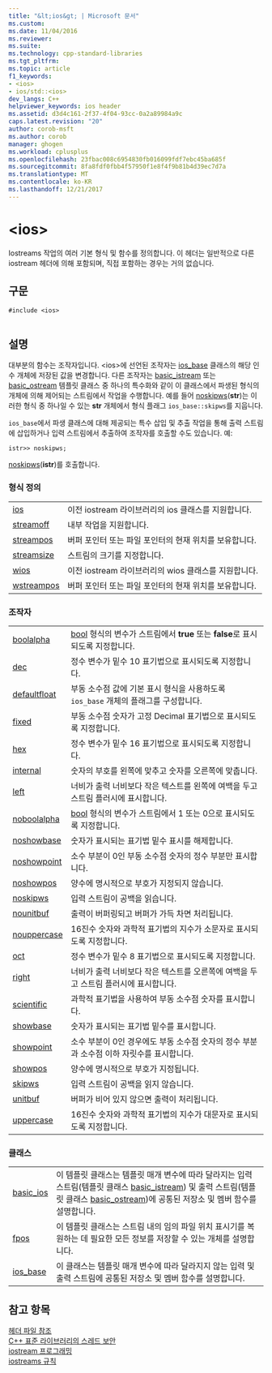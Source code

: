 ```yaml
---
title: "&lt;ios&gt; | Microsoft 문서"
ms.custom: 
ms.date: 11/04/2016
ms.reviewer: 
ms.suite: 
ms.technology: cpp-standard-libraries
ms.tgt_pltfrm: 
ms.topic: article
f1_keywords:
- <ios>
- ios/std::<ios>
dev_langs: C++
helpviewer_keywords: ios header
ms.assetid: d3d4c161-2f37-4f04-93cc-0a2a89984a9c
caps.latest.revision: "20"
author: corob-msft
ms.author: corob
manager: ghogen
ms.workload: cplusplus
ms.openlocfilehash: 23fbac008c6954830fb016099fdf7ebc45ba685f
ms.sourcegitcommit: 8fa8fdf0fbb4f57950f1e8f4f9b81b4d39ec7d7a
ms.translationtype: MT
ms.contentlocale: ko-KR
ms.lasthandoff: 12/21/2017
---
```

# <a name="ltiosgt"></a>&lt;ios&gt;
Iostreams 작업의 여러 기본 형식 및 함수를 정의합니다. 이 헤더는 일반적으로 다른 iostream 헤더에 의해 포함되며, 직접 포함하는 경우는 거의 없습니다.  
  
## <a name="syntax"></a>구문  
  
```  
#include <ios>  
  
```  
  
## <a name="remarks"></a>설명  
 대부분의 함수는 조작자입니다. \<ios>에 선언된 조작자는 [ios_base](../standard-library/ios-base-class.md) 클래스의 해당 인수 개체에 저장된 값을 변경합니다. 다른 조작자는 [basic_istream](../standard-library/basic-istream-class.md) 또는 [basic_ostream](../standard-library/basic-ostream-class.md) 템플릿 클래스 중 하나의 특수화와 같이 이 클래스에서 파생된 형식의 개체에 의해 제어되는 스트림에서 작업을 수행합니다. 예를 들어 [noskipws](../standard-library/ios-functions.md#noskipws)(**str**)는 이러한 형식 중 하나일 수 있는 **str** 개체에서 형식 플래그 `ios_base::skipws`를 지웁니다.  
  
 `ios_base`에서 파생 클래스에 대해 제공되는 특수 삽입 및 추출 작업을 통해 출력 스트림에 삽입하거나 입력 스트림에서 추출하여 조작자를 호출할 수도 있습니다. 예:  
  
```
istr>> noskipws;
```  
  
 [noskipws](../standard-library/ios-functions.md#noskipws)(**istr**)를 호출합니다.  
  
### <a name="typedefs"></a>형식 정의  
  
|||  
|-|-|  
|[ios](../standard-library/ios-typedefs.md#ios)|이전 iostream 라이브러리의 ios 클래스를 지원합니다.|  
|[streamoff](../standard-library/ios-typedefs.md#streamoff)|내부 작업을 지원합니다.|  
|[streampos](../standard-library/ios-typedefs.md#streampos)|버퍼 포인터 또는 파일 포인터의 현재 위치를 보유합니다.|  
|[streamsize](../standard-library/ios-typedefs.md#streamsize)|스트림의 크기를 지정합니다.|  
|[wios](../standard-library/ios-typedefs.md#wios)|이전 iostream 라이브러리의 wios 클래스를 지원합니다.|  
|[wstreampos](../standard-library/ios-typedefs.md#wstreampos)|버퍼 포인터 또는 파일 포인터의 현재 위치를 보유합니다.|  
  
### <a name="manipulators"></a>조작자  
  
|||  
|-|-|  
|[boolalpha](../standard-library/ios-functions.md#boolalpha)|[bool](../cpp/bool-cpp.md) 형식의 변수가 스트림에서 **true** 또는 **false**로 표시되도록 지정합니다.|  
|[dec](../standard-library/ios-functions.md#dec)|정수 변수가 밑수 10 표기법으로 표시되도록 지정합니다.|  
|[defaultfloat](../standard-library/ios-functions.md#ios_defaultfloat)|부동 소수점 값에 기본 표시 형식을 사용하도록 `ios_base` 개체의 플래그를 구성합니다.|  
|[fixed](../standard-library/ios-functions.md#fixed)|부동 소수점 숫자가 고정 Decimal 표기법으로 표시되도록 지정합니다.|  
|[hex](../standard-library/ios-functions.md#hex)|정수 변수가 밑수 16 표기법으로 표시되도록 지정합니다.|  
|[internal](../standard-library/ios-functions.md#internal)|숫자의 부호를 왼쪽에 맞추고 숫자를 오른쪽에 맞춥니다.|  
|[left](../standard-library/ios-functions.md#left)|너비가 출력 너비보다 작은 텍스트를 왼쪽에 여백을 두고 스트림 플러시에 표시합니다.|  
|[noboolalpha](../standard-library/ios-functions.md#noboolalpha)|[bool](../cpp/bool-cpp.md) 형식의 변수가 스트림에서 1 또는 0으로 표시되도록 지정합니다.|  
|[noshowbase](../standard-library/ios-functions.md#noshowbase)|숫자가 표시되는 표기법 밑수 표시를 해제합니다.|  
|[noshowpoint](../standard-library/ios-functions.md#noshowpoint)|소수 부분이 0인 부동 소수점 숫자의 정수 부분만 표시합니다.|  
|[noshowpos](../standard-library/ios-functions.md#noshowpos)|양수에 명시적으로 부호가 지정되지 않습니다.|  
|[noskipws](../standard-library/ios-functions.md#noskipws)|입력 스트림이 공백을 읽습니다.|  
|[nounitbuf](../standard-library/ios-functions.md#nounitbuf)|출력이 버퍼링되고 버퍼가 가득 차면 처리됩니다.|  
|[nouppercase](../standard-library/ios-functions.md#nouppercase)|16진수 숫자와 과학적 표기법의 지수가 소문자로 표시되도록 지정합니다.|  
|[oct](../standard-library/ios-functions.md#oct)|정수 변수가 밑수 8 표기법으로 표시되도록 지정합니다.|  
|[right](../standard-library/ios-functions.md#right)|너비가 출력 너비보다 작은 텍스트를 오른쪽에 여백을 두고 스트림 플러시에 표시합니다.|  
|[scientific](../standard-library/ios-functions.md#scientific)|과학적 표기법을 사용하여 부동 소수점 숫자를 표시합니다.|  
|[showbase](../standard-library/ios-functions.md#showbase)|숫자가 표시되는 표기법 밑수를 표시합니다.|  
|[showpoint](../standard-library/ios-functions.md#showpoint)|소수 부분이 0인 경우에도 부동 소수점 숫자의 정수 부분과 소수점 이하 자릿수를 표시합니다.|  
|[showpos](../standard-library/ios-functions.md#showpos)|양수에 명시적으로 부호가 지정됩니다.|  
|[skipws](../standard-library/ios-functions.md#skipws)|입력 스트림이 공백을 읽지 않습니다.|  
|[unitbuf](../standard-library/ios-functions.md#unitbuf)|버퍼가 비어 있지 않으면 출력이 처리됩니다.|  
|[uppercase](../standard-library/ios-functions.md#uppercase)|16진수 숫자와 과학적 표기법의 지수가 대문자로 표시되도록 지정합니다.|  
  
### <a name="classes"></a>클래스  
  
|||  
|-|-|  
|[basic_ios](../standard-library/basic-ios-class.md)|이 템플릿 클래스는 템플릿 매개 변수에 따라 달라지는 입력 스트림(템플릿 클래스 [basic_istream](../standard-library/basic-istream-class.md)) 및 출력 스트림(템플릿 클래스 [basic_ostream](../standard-library/basic-ostream-class.md))에 공통된 저장소 및 멤버 함수를 설명합니다.|  
|[fpos](../standard-library/fpos-class.md)|이 템플릿 클래스는 스트림 내의 임의 파일 위치 표시기를 복원하는 데 필요한 모든 정보를 저장할 수 있는 개체를 설명합니다.|  
|[ios_base](../standard-library/ios-base-class.md)|이 클래스는 템플릿 매개 변수에 따라 달라지지 않는 입력 및 출력 스트림에 공통된 저장소 및 멤버 함수를 설명합니다.|  
  
## <a name="see-also"></a>참고 항목  
 [헤더 파일 참조](../standard-library/cpp-standard-library-header-files.md)   
 [C++ 표준 라이브러리의 스레드 보안](../standard-library/thread-safety-in-the-cpp-standard-library.md)   
 [iostream 프로그래밍](../standard-library/iostream-programming.md)   
 [iostreams 규칙](../standard-library/iostreams-conventions.md)



